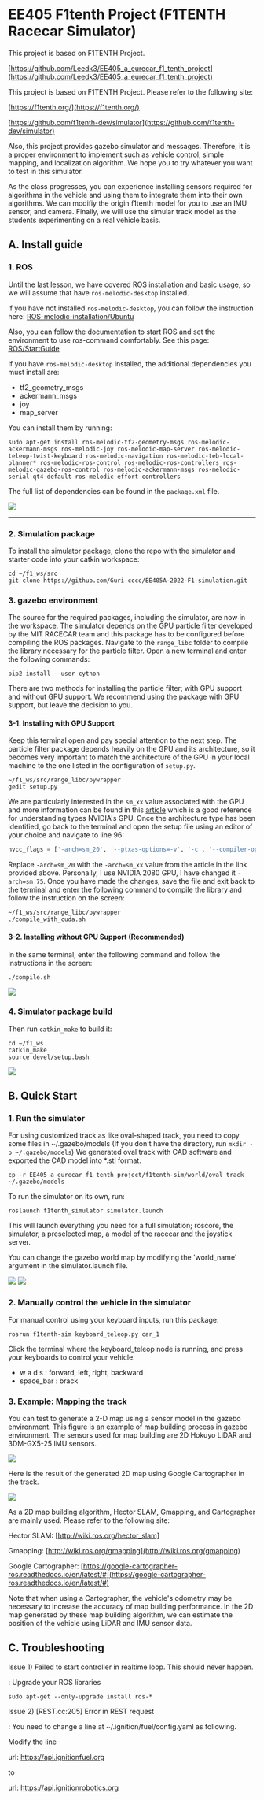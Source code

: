 # EE405 F1tenth Project (F1TENTH Racecar Simulator)
This project is based on F1TENTH Project.

[https://github.com/Leedk3/EE405_a_eurecar_f1_tenth_project](https://github.com/Leedk3/EE405_a_eurecar_f1_tenth_project)

This project is based on F1TENTH Project.
Please refer to the following site:

[https://f1tenth.org/](https://f1tenth.org/)

[https://github.com/f1tenth-dev/simulator](https://github.com/f1tenth-dev/simulator)

Also, this project provides gazebo simulator and messages. 
Therefore, it is a proper environment to implement such as vehicle control, simple mapping, and localization algorithm. We hope you to try whatever you want to test in this simulator. 

As the class progresses, you can experience installing sensors required for algorithms in the vehicle and using them to integrate them into their own algorithms.
We can modifiy the origin f1tenth model for you to use an IMU sensor, and camera. 
Finally, we will use the simular track model as the students experimenting on a real vehicle basis.

## A. Install guide

### 1. ROS

Until the last lesson, we have covered ROS installation and basic usage, so we will assume that have ```ros-melodic-desktop``` installed.

if you have not installed ```ros-melodic-desktop```, you can follow the instruction here:
[ROS-melodic-installation/Ubuntu](http://wiki.ros.org/melodic/Installation/Ubuntu)

Also, you can follow the documentation to start ROS and set the environment to use ros-command comfortably.
See this page: [ROS/StartGuide](http://wiki.ros.org/ROS/StartGuide)

If you have ```ros-melodic-desktop``` installed, the additional dependencies you must install are:

- tf2_geometry_msgs
- ackermann_msgs
- joy
- map_server

You can install them by running:

    sudo apt-get install ros-melodic-tf2-geometry-msgs ros-melodic-ackermann-msgs ros-melodic-joy ros-melodic-map-server ros-melodic-teleop-twist-keyboard ros-melodic-navigation ros-melodic-teb-local-planner* ros-melodic-ros-control ros-melodic-ros-controllers ros-melodic-gazebo-ros-control ros-melodic-ackermann-msgs ros-melodic-serial qt4-default ros-melodic-effort-controllers

The full list of dependencies can be found in the ```package.xml``` file.

<img src="./tutorial/pics/dependency.png">

---------------------


### 2. Simulation package

To install the simulator package, clone the repo with the simulator and starter code into your catkin workspace:

    cd ~/f1_ws/src
    git clone https://github.com/Guri-cccc/EE405A-2022-F1-simulation.git


### 3. gazebo environment
The source for the required packages, including the simulator, are now in the workspace. The simulator depends on the GPU particle filter developed by the MIT RACECAR team and this package has to be configured before compiling the ROS packages. Navigate to the ```range_libc``` folder to compile the library necessary for the particle filter. Open a new terminal and enter the following commands:

    pip2 install --user cython

There are two methods for installing the particle filter; with GPU support and without GPU support. We recommend using the package with GPU support, but leave the decision to you.

#### 3-1. Installing with GPU Support
Keep this terminal open and pay special attention to the next step. The particle filter package depends heavily on the GPU and its architecture, so it becomes very important to match the architecture of the GPU in your local machine to the one listed in the configuration of `setup.py`. 

    ~/f1_ws/src/range_libc/pywrapper
    gedit setup.py

We are particularly interested in the `sm_xx` value associated with the GPU and more information can be found in this [article](https://arnon.dk/matching-sm-architectures-arch-and-gencode-for-various-nvidia-cards/) which is a good reference for understanding types NVIDIA's GPU. Once the architecture type has been identified, go back to the terminal and open the setup file using an editor of your choice and navigate to line 96:

```python
nvcc_flags = ['-arch=sm_20', '--ptxas-options=-v', '-c', '--compiler-options', "'-fPIC'", "-w","-std=c++11"]
```

Replace `-arch=sm_20` with the `-arch=sm_xx` value from the article in the link provided above. Personally, I use NVIDIA 2080 GPU, I have changed it `-arch=sm_75`. Once you have made the changes, save the file and exit back to the terminal and enter the following command to compile the library and follow the instruction on the screen:

    ~/f1_ws/src/range_libc/pywrapper
    ./compile_with_cuda.sh


#### 3-2. Installing without GPU Support (Recommended)
In the same terminal, enter the following command and follow the instructions in the screen:


    ./compile.sh
    
<img src="./tutorial/pics/rangelib_install.png">


### 4. Simulator package build    
Then run ```catkin_make``` to build it:

    cd ~/f1_ws
    catkin_make
    source devel/setup.bash
        
<img src="./tutorial/pics/install_complete.png">    

## B. Quick Start

### 1. Run the simulator

For using customized track as like oval-shaped track, you need to copy some files in ~/.gazebo/models (If you don't have the directory, run ```mkdir -p ~/.gazebo/models```)
We generated oval track with CAD software and exported the CAD model into *.stl format.

    cp -r EE405_a_eurecar_f1_tenth_project/f1tenth-sim/world/oval_track ~/.gazebo/models

To run the simulator on its own, run:

    roslaunch f1tenth_simulator simulator.launch

This will launch everything you need for a full simulation; roscore, the simulator, a preselected map, a model of the racecar and the joystick server.

You can change the gazebo world map by modifying the 'world_name' argument in the simulator.launch file.


<img src="./tutorial/pics/gazebo_oval_track.png"> 
<img src="./tutorial/pics/track_catia_2.png">

### 2. Manually control the vehicle in the simulator

For manual control using your keyboard inputs, run this package:

```
rosrun f1tenth-sim keyboard_teleop.py car_1
```

Click the terminal where the keyboard_teleop node is running, and press your keyboards to control your vehicle.

- w a d s : forward, left, right, backward
- space_bar : brack 

### 3. Example: Mapping the track

You can test to generate a 2-D map using a sensor model in the gazebo environment. This figure is an example of map building process in gazebo environment. The sensors used for map building are 2D Hokuyo LiDAR and 3DM-GX5-25 IMU sensors.

<img src="./tutorial/pics/mapping_in_gazebo.png">

Here is the result of the generated 2D map using Google Cartographer in the track.

<img src="./tutorial/pics/rviz_google_cartographer.png">

As a 2D map building algorithm, Hector SLAM, Gmapping, and Cartographer are mainly used. Please refer to the following site:

Hector SLAM: [http://wiki.ros.org/hector_slam]

Gmapping: [http://wiki.ros.org/gmapping](http://wiki.ros.org/gmapping)

Google Cartographer: [https://google-cartographer-ros.readthedocs.io/en/latest/#](https://google-cartographer-ros.readthedocs.io/en/latest/#)


Note that when using a Cartographer, the vehicle's odometry may be necessary to increase the accuracy of map building performance. In the 2D map generated by these map building algorithm, we can estimate the position of the vehicle using LiDAR and IMU sensor data.

## C. Troubleshooting

Issue 1) Failed to start controller in realtime loop. This should never happen.

: Upgrade your ROS libraries

```
sudo apt-get --only-upgrade install ros-*
```

Issue 2) [REST.cc:205] Error in REST request

: You need to change a line at ~/.ignition/fuel/config.yaml as following.

Modify the line

url: https://api.ignitionfuel.org

to

url: https://api.ignitionrobotics.org


